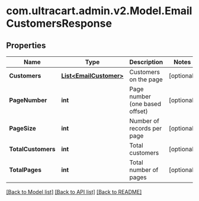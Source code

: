 
# com.ultracart.admin.v2.Model.EmailCustomersResponse

## Properties

Name | Type | Description | Notes
------------ | ------------- | ------------- | -------------
**Customers** | [**List&lt;EmailCustomer&gt;**](EmailCustomer.md) | Customers on the page | [optional] 
**PageNumber** | **int** | Page number (one based offset) | [optional] 
**PageSize** | **int** | Number of records per page | [optional] 
**TotalCustomers** | **int** | Total customers | [optional] 
**TotalPages** | **int** | Total number of pages | [optional] 

[[Back to Model list]](../README.md#documentation-for-models)
[[Back to API list]](../README.md#documentation-for-api-endpoints)
[[Back to README]](../README.md)

